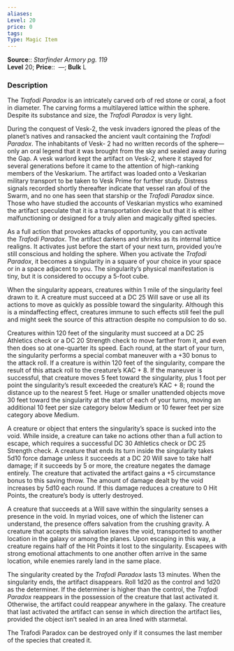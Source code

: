 ```yaml
---
aliases: 
Level: 20
price: 0
tags: 
Type: Magic Item
---
```

**Source**:: _Starfinder Armory pg. 119_  
**Level** 20;
**Price**::  —; **Bulk** L

### Description

The _Trafodi Paradox_ is an intricately carved orb of red stone or coral, a foot in diameter. The carving forms a multilayered lattice within the sphere. Despite its substance and size, the _Trafodi Paradox_ is very light.  
  
During the conquest of Vesk-2, the vesk invaders ignored the pleas of the planet’s natives and ransacked the ancient vault containing the _Trafodi Paradox_. The inhabitants of Vesk- 2 had no written records of the sphere—only an oral legend that it was brought from the sky and sealed away during the Gap. A vesk warlord kept the artifact on Vesk-2, where it stayed for several generations before it came to the attention of high-ranking members of the Veskarium. The artifact was loaded onto a Veskarian military transport to be taken to Vesk Prime for further study. Distress signals recorded shortly thereafter indicate that vessel ran afoul of the Swarm, and no one has seen that starship or the _Trafodi Paradox_ since. Those who have studied the accounts of Veskarian mystics who examined the artifact speculate that it is a transportation device but that it is either malfunctioning or designed for a truly alien and magically gifted species.  
  
As a full action that provokes attacks of opportunity, you can activate the _Trafodi Paradox_. The artifact darkens and shrinks as its internal lattice realigns. It activates just before the start of your next turn, provided you’re still conscious and holding the sphere. When you activate the _Trafodi Paradox_, it becomes a singularity in a square of your choice in your space or in a space adjacent to you. The singularity’s physical manifestation is tiny, but it is considered to occupy a 5-foot cube.  
  
When the singularity appears, creatures within 1 mile of the singularity feel drawn to it. A creature must succeed at a DC 25 Will save or use all its actions to move as quickly as possible toward the singularity. Although this is a mindaffecting effect, creatures immune to such effects still feel the pull and might seek the source of this attraction despite no compulsion to do so.  
  
Creatures within 120 feet of the singularity must succeed at a DC 25 Athletics check or a DC 20 Strength check to move farther from it, and even then does so at one-quarter its speed. Each round, at the start of your turn, the singularity performs a special combat maneuver with a +30 bonus to the attack roll. If a creature is within 120 feet of the singularity, compare the result of this attack roll to the creature’s KAC + 8. If the maneuver is successful, that creature moves 5 feet toward the singularity, plus 1 foot per point the singularity’s result exceeded the creature’s KAC + 8; round the distance up to the nearest 5 feet. Huge or smaller unattended objects move 30 feet toward the singularity at the start of each of your turns, moving an additional 10 feet per size category below Medium or 10 fewer feet per size category above Medium.  
  
A creature or object that enters the singularity’s space is sucked into the void. While inside, a creature can take no actions other than a full action to escape, which requires a successful DC 30 Athletics check or DC 25 Strength check. A creature that ends its turn inside the singularity takes 5d10 force damage unless it succeeds at a DC 20 Will save to take half damage; if it succeeds by 5 or more, the creature negates the damage entirely. The creature that activated the artifact gains a +5 circumstance bonus to this saving throw. The amount of damage dealt by the void increases by 5d10 each round. If this damage reduces a creature to 0 Hit Points, the creature’s body is utterly destroyed.  
  
A creature that succeeds at a Will save within the singularity senses a presence in the void. In myriad voices, one of which the listener can understand, the presence offers salvation from the crushing gravity. A creature that accepts this salvation leaves the void, transported to another location in the galaxy or among the planes. Upon escaping in this way, a creature regains half of the Hit Points it lost to the singularity. Escapees with strong emotional attachments to one another often arrive in the same location, while enemies rarely land in the same place.  
  
The singularity created by the _Trafodi Paradox_ lasts 13 minutes. When the singularity ends, the artifact disappears. Roll 1d20 as the control and 1d20 as the determiner. If the determiner is higher than the control, the _Trafodi Paradox_ reappears in the possession of the creature that last activated it. Otherwise, the artifact could reappear anywhere in the galaxy. The creature that last activated the artifact can sense in which direction the artifact lies, provided the object isn’t sealed in an area lined with starmetal.  
  
The Trafodi Paradox can be destroyed only if it consumes the last member of the species that created it.
